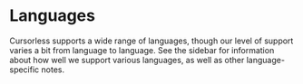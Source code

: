 # Languages

Cursorless supports a wide range of languages, though our level of support varies a bit
from language to language. See the sidebar for information about how well we support various
languages, as well as other language-specific notes.
